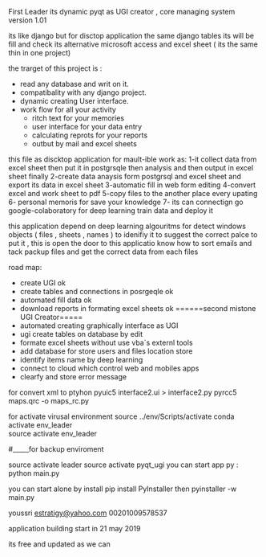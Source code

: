 First Leader 
its dynamic pyqt as UGI creator , core  managing system
version 1.01

its like django but for disctop application
the same django tables its will be fill and check 
its alternative microsoft access and excel sheet ( its the same thin in one project)

the trarget of this project is :
- read any database and writ on it.
- compatibality with any django project.
- dynamic creating User interface.
- work flow for all your activity 
    - ritch text for your memories
    - user interface for your data entry
    - calculating reprots for your reports
    - outbut by mail and excel sheets

this file as discktop application for mault-ible work as:
1-it collect data from excel sheet then put it in postgrsqle then analysis and then output in excel sheet finally 
2-create data anaysis form postgrsql and excel sheet and export its data in excel sheet
3-automatic fill in web form editing 
4-convert excel and work sheet to pdf
5-copy files to the another place every upating 
6- personal memoris for save your knowledge
7- its can connectign go google-colaboratory for deep learning train data and deploy it

this application depend on deep learning algouritms for detect windows objects ( files , sheets , names ) to idenifiy it to suggest the correct palce to put it , this is open the door to this applicatio know how to sort emails and tack packup files and get the correct data from each files

road map:
- create UGI                                                ok
- create tables and connections in posrgeqle                ok
- automated fill data                                       ok
- download reports in formating excel sheets                ok
        ======second mistone UGI Creator=====
- automated creating  graphically  interface as UGI
- ugi create tables on database by edit         
- formate excel sheets without use vba`s externl tools
- add database for store users and files location store
- identify items name by deep learning
- connect to cloud which control web and mobiles apps
- clearfy and store error message

for convert xml to ptyhon 
pyuic5 interface2.ui > interface2.py
pyrcc5 maps.qrc -o maps_rc.py

for activate virusal environment
source ../env/Scripts/activate
conda activate env_leader   
source activate env_leader

#_____for backup enviroment

source activate leader
source activate pyqt_ugi
you can start app py :
python main.py

you can start alone by install
pip install PyInstaller
then
pyinstaller -w main.py

 youssri
 estratigy@yahoo.com 
 00201009578537

application building start in 21 may 2019

its free and updated as we can